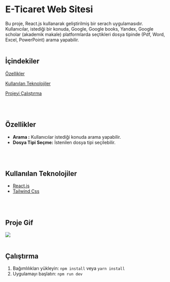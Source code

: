 # E-Ticaret Web Sitesi

Bu proje, React.js kullanarak geliştirilmiş bir serach uygulamasıdır. Kullanıcılar, istediği bir konuda, Google, Google books, Yandex, Google scholar (akademik makale) platformlarda seçtikleri dosya tipinde (Pdf, Word, Excel, PowerPoint) arama yapabilir.
<br><br>

## İçindekiler  
[Özellikler](#özellikler)  

[Kullanılan Teknolojiler](#kullanılan-teknolojiler)

[Projeyi Çalıştırma](#dev)  


<br><br>

<a name="özellikler"></a>

## Özellikler

- **Arama :** Kullanıcılar istediği konuda arama yapabilir.
- **Dosya Tipi Seçme:** İstenilen dosya tipi seçilebilir.

<br><br>
<a name="#kullanılan-teknolojiler"></a>

## Kullanılan Teknolojiler

- [React.js](https://reactjs.org/)
- [Tailwind Css](https://tailwindcss.com/)


<br> <br>


## Proje Gif

![](/src/e-ticaret.gif)
<br> <br>

<a name="dev"></a>

## Çalıştırma
1. Bağımlılıkları yükleyin: `npm install` veya `yarn install`
2. Uygulamayı başlatın: `npm run dev`